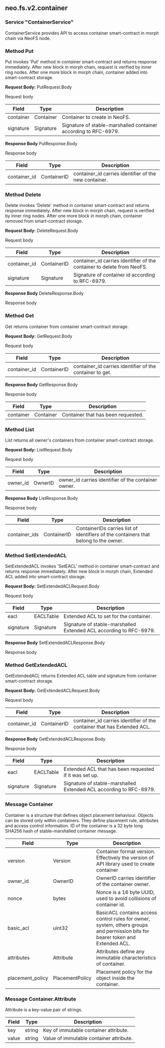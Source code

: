 ## neo.fs.v2.container



### Service "ContainerService"

ContainerService provides API to access container smart-contract in morph chain
via NeoFS node.


### Method Put

Put invokes 'Put' method in container smart-contract and returns
response immediately. After new block in morph chain, request is verified
by inner ring nodes. After one more block in morph chain, container
added into smart-contract storage.

                 

__Request Body:__ PutRequest.Body

Request body

| Field | Type | Description |
| ----- | ---- | ----------- |
| container | Container | Container to create in NeoFS. |
| signature | Signature | Signature of stable-marshalled container according to RFC-6979. |
                             

__Response Body__ PutResponse.Body

Response body

| Field | Type | Description |
| ----- | ---- | ----------- |
| container_id | ContainerID | container_id carries identifier of the new container. |
        
### Method Delete

Delete invokes 'Delete' method in container smart-contract and returns
response immediately. After new block in morph chain, request is verified
by inner ring nodes. After one more block in morph chain, container
removed from smart-contract storage.

 

__Request Body:__ DeleteRequest.Body

Request body

| Field | Type | Description |
| ----- | ---- | ----------- |
| container_id | ContainerID | container_id carries identifier of the container to delete from NeoFS. |
| signature | Signature | Signature of container id according to RFC-6979. |
                             

__Response Body__ DeleteResponse.Body

Response body

                       
### Method Get

Get returns container from container smart-contract storage.

         

__Request Body:__ GetRequest.Body

Request body

| Field | Type | Description |
| ----- | ---- | ----------- |
| container_id | ContainerID | container_id carries identifier of the container to get. |
                             

__Response Body__ GetResponse.Body

Response body

| Field | Type | Description |
| ----- | ---- | ----------- |
| container | Container | Container that has been requested. |
                
### Method List

List returns all owner's containers from container smart-contract
storage.

             

__Request Body:__ ListRequest.Body

Request body

| Field | Type | Description |
| ----- | ---- | ----------- |
| owner_id | OwnerID | owner_id carries identifier of the container owner. |
                             

__Response Body__ ListResponse.Body

Response body

| Field | Type | Description |
| ----- | ---- | ----------- |
| container_ids | ContainerID | ContainerIDs carries list of identifiers of the containers that belong to the owner. |
            
### Method SetExtendedACL

SetExtendedACL invokes 'SetEACL' method in container smart-contract and
returns response immediately. After new block in morph chain,
Extended ACL added into smart-contract storage.

                     

__Request Body:__ SetExtendedACLRequest.Body

Request body

| Field | Type | Description |
| ----- | ---- | ----------- |
| eacl | EACLTable | Extended ACL to set for the container. |
| signature | Signature | Signature of stable-marshalled Extended ACL according to RFC-6979. |
                             

__Response Body__ SetExtendedACLResponse.Body

Response body

   
### Method GetExtendedACL

GetExtendedACL returns Extended ACL table and signature from container
smart-contract storage.

     

__Request Body:__ GetExtendedACLRequest.Body

Request body

| Field | Type | Description |
| ----- | ---- | ----------- |
| container_id | ContainerID | container_id carries identifier of the container that has Extended ACL. |
                             

__Response Body__ GetExtendedACLResponse.Body

Response body

| Field | Type | Description |
| ----- | ---- | ----------- |
| eacl | EACLTable | Extended ACL that has been requested if it was set up. |
| signature | Signature | Signature of stable-marshalled Extended ACL according to RFC-6979. |
                                              
### Message Container

Container is a structure that defines object placement behaviour. Objects
can be stored only within containers. They define placement rule, attributes
and access control information. ID of the container is a 32 byte long
SHA256 hash of stable-marshalled container message.

| Field | Type | Description |
| ----- | ---- | ----------- |
| version | Version | Container format version. Effectively the version of API library used to create container |
| owner_id | OwnerID | OwnerID carries identifier of the container owner. |
| nonce | bytes | Nonce is a 16 byte UUID, used to avoid collisions of container id. |
| basic_acl | uint32 | BasicACL contains access control rules for owner, system, others groups and permission bits for bearer token and Extended ACL. |
| attributes | Attribute | Attributes define any immutable characteristics of container. |
| placement_policy | PlacementPolicy | Placement policy for the object inside the container. |
   
### Message Container.Attribute

Attribute is a key-value pair of strings.

| Field | Type | Description |
| ----- | ---- | ----------- |
| key | string | Key of immutable container attribute. |
| value | string | Value of immutable container attribute. |
     
